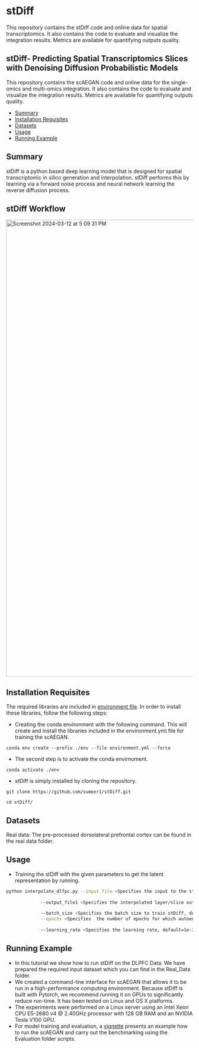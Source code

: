 # stDiff
This repository contains the stDiff code and online data for spatial transcriptomics. It also contains the code to evaluate and visualize the integration results. Metrics are available for quantifying outputs quality.


stDiff- Predicting Spatial Transcriptomics Slices with Denoising Diffusion Probabilistic Models 
---------------------------------------------------------------------------------------------------------
This repository contains the  scAEGAN code and online data for the single-omics and multi-omics integration. It also contains the code to evaluate and visualize the integration results. Metrics are available for quantifying outputs quality.

* [Summary](#Summary)
* [Installation Requisites](#Installation-Requisites )
* [Datasets](#Datasets)
* [Usage](#Usage)
* [Running Example](#Running-Example)



 Summary
 -------
stDiff is a python based deep learning model that is designed for spatial transcriptomic in silico generation and interpolation. stDiff performs this by learning via a forward noise process and neural network learning the reverse diffusion process.

stDiff Workflow
----------------

<img width="1230" alt="Screenshot 2024-03-12 at 5 09 31 PM" src="https://github.com/sumeer1/stDiff/assets/70262340/760c1514-f355-4230-a009-6574d02e78ed">








Installation Requisites 
-----------------------

The required libraries are included in [environment file](https://github.com/sumeer1/scAEGAN/blob/main/environment.yml). In order to install these libraries, follow the following steps:

* Creating the conda environment with the following command. This will create and install the libraries included in the environment.yml file for training the scAEGAN.
```
conda env create --prefix ./env --file environment.yml --force
 ```

* The second step is to activate the conda envirnoment. 
```
conda activate ./env      
```



	



* stDiff is simply installed by cloning the repository.
```
git clone https://github.com/sumeer1/stDiff.git

cd stDiff/
```

Datasets
---------


Real data: The pre-processed dorsolateral prefrontal cortex can be found in the real data folder.

Usage
------
*  Training the stDiff with the given parameters to get the latent representation by running. 
```bash
python interpolate_dlfpc.py --input_file <Specifies the input to the stDiff model in spot by gene format> \
             
             --output_file1 <Specifies the interpolated layer/slice output from the stDiff > \
             
             --batch_size <Specifies the batch size to train stDiff, default=8>  \
             --epochs <Specifies  the number of epochs for which autoencoder is trained, default=300> \
             
             --learning_rate <Specifies the learning rate, default=1e-3>
```




 Running Example
 ---------------
*   In this tutorial we show how to run stDiff  on the DLPFC Data. We have 
prepared the required input dataset which you can find in the Real_Data folder. 
*   We created a command-line interface for scAEGAN that allows it to be run in a high-performance computing environment. Because stDiff is built with Pytorch, we recommend running it on GPUs to significantly reduce run-time. It has been tested on Linux and OS X platforms.
*   The experiments were performed on a Linux server using an Intel Xeon CPU E5-2680 v4 @ 2.40GHz processor with 128 GB RAM and an NVIDIA Tesla V100 GPU.
 * For model training and evaluation, a [vignette](https://github.com/sumeer1/scAEGAN/blob/main/Example/scAEGAN_Analysis.ipynb) presents an example how to run the scAEGAN and carry out the benchmarking using the Evaluation folder scripts. 
 
 


